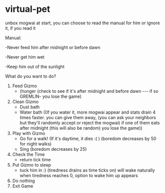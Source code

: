 # virtual-pet

unbox mogwai at start, you can choose to read the manual for him or ignore it, if you read it 

Manual:
 
-Never feed him after midnight or before dawn 

-Never get him wet

-Keep him out of the sunlight 


What do you want to do? 
1. Feed Gizmo
    - (hunger (check to see if it's after midnight and before dawn --- if so GREMLIN- you lose the game)
2. Clean Gizmo 
    - Dust bath
    - Water bath ((If you water it, more mogwai appear and stats drain 4 times faster. you can give them away, (you can ask your neighbors but they'll randomly accept or reject the mogwai) if one of them eats after midnight (this will also be random) you lose the game))
3. Play with Gizmo
    - Go for a walk! (If it's daytime, it dies :( ) (boredom decreases by 50 for night walks)
    - Sing (boredom decreases by 25)
4. Check the Time
    - return tick time 
4. Put Gizmo to sleep 
    - tuck him in :) (tiredness drains as time ticks on) will wake naturally when tiredness reaches 0, option to wake him up appears
5. Do nothing
6. Exit Game

